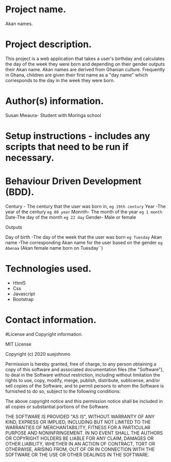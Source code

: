# Project name.
Akan names.

# Project description.
This project is a web application that takes a user's birthday and calculates the day of the week they were born and depending on their gender outputs their Akan name.
Akan names are derived from Ghanian culture. Frequently in Ghana, children are given their first name as a "day name" which corresponds to the day in the week they were born.

# Author(s) information.

Susan Mwaura- Student with Moringa school

# Setup instructions - includes any scripts that need to be run if necessary.


# Behaviour Driven Development (BDD).
Century - The century that the user was born in, ``eg 19th century``
Year -The year of the century ``eg 80 year``
Monnth- The month of the year ``eg 1 month``     
Date-The day of the month ``eg 22 day``
Gender- Male or female


Outputs

Day of birth -The day of the week that the user was born ``eg Tuesday``
Akan name  -The corresponding Akan name for the user  based on the gender ``eg Abenaa`` (Akan female name born on Tuesday``)    



# Technologies used.
* Html5
* Css
* Javascript
* Bootstrap

# Contact information.

#License and Copyright information.

MIT License

Copyright (c) 2020 suejohnmo

Permission is hereby granted, free of charge, to any person obtaining a copy
of this software and associated documentation files (the "Software"), to deal
in the Software without restriction, including without limitation the rights
to use, copy, modify, merge, publish, distribute, sublicense, and/or sell
copies of the Software, and to permit persons to whom the Software is
furnished to do so, subject to the following conditions:

The above copyright notice and this permission notice shall be included in all
copies or substantial portions of the Software.

THE SOFTWARE IS PROVIDED "AS IS", WITHOUT WARRANTY OF ANY KIND, EXPRESS OR
IMPLIED, INCLUDING BUT NOT LIMITED TO THE WARRANTIES OF MERCHANTABILITY,
FITNESS FOR A PARTICULAR PURPOSE AND NONINFRINGEMENT. IN NO EVENT SHALL THE
AUTHORS OR COPYRIGHT HOLDERS BE LIABLE FOR ANY CLAIM, DAMAGES OR OTHER
LIABILITY, WHETHER IN AN ACTION OF CONTRACT, TORT OR OTHERWISE, ARISING FROM,
OUT OF OR IN CONNECTION WITH THE SOFTWARE OR THE USE OR OTHER DEALINGS IN THE
SOFTWARE.
